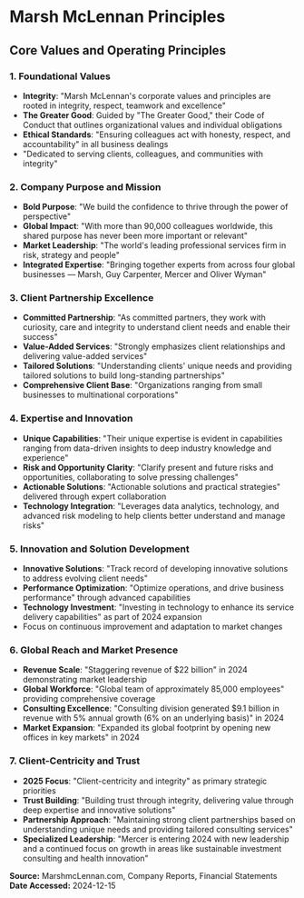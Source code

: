 # Marsh McLennan Principles

## Core Values and Operating Principles

### 1. Foundational Values
- **Integrity**: "Marsh McLennan's corporate values and principles are rooted in integrity, respect, teamwork and excellence"
- **The Greater Good**: Guided by "The Greater Good," their Code of Conduct that outlines organizational values and individual obligations
- **Ethical Standards**: "Ensuring colleagues act with honesty, respect, and accountability" in all business dealings
- "Dedicated to serving clients, colleagues, and communities with integrity"

### 2. Company Purpose and Mission
- **Bold Purpose**: "We build the confidence to thrive through the power of perspective"
- **Global Impact**: "With more than 90,000 colleagues worldwide, this shared purpose has never been more important or relevant"
- **Market Leadership**: "The world's leading professional services firm in risk, strategy and people"
- **Integrated Expertise**: "Bringing together experts from across four global businesses — Marsh, Guy Carpenter, Mercer and Oliver Wyman"

### 3. Client Partnership Excellence
- **Committed Partnership**: "As committed partners, they work with curiosity, care and integrity to understand client needs and enable their success"
- **Value-Added Services**: "Strongly emphasizes client relationships and delivering value-added services"
- **Tailored Solutions**: "Understanding clients' unique needs and providing tailored solutions to build long-standing partnerships"
- **Comprehensive Client Base**: "Organizations ranging from small businesses to multinational corporations"

### 4. Expertise and Innovation
- **Unique Capabilities**: "Their unique expertise is evident in capabilities ranging from data-driven insights to deep industry knowledge and experience"
- **Risk and Opportunity Clarity**: "Clarify present and future risks and opportunities, collaborating to solve pressing challenges"
- **Actionable Solutions**: "Actionable solutions and practical strategies" delivered through expert collaboration
- **Technology Integration**: "Leverages data analytics, technology, and advanced risk modeling to help clients better understand and manage risks"

### 5. Innovation and Solution Development
- **Innovative Solutions**: "Track record of developing innovative solutions to address evolving client needs"
- **Performance Optimization**: "Optimize operations, and drive business performance" through advanced capabilities
- **Technology Investment**: "Investing in technology to enhance its service delivery capabilities" as part of 2024 expansion
- Focus on continuous improvement and adaptation to market changes

### 6. Global Reach and Market Presence
- **Revenue Scale**: "Staggering revenue of $22 billion" in 2024 demonstrating market leadership
- **Global Workforce**: "Global team of approximately 85,000 employees" providing comprehensive coverage
- **Consulting Excellence**: "Consulting division generated $9.1 billion in revenue with 5% annual growth (6% on an underlying basis)" in 2024
- **Market Expansion**: "Expanded its global footprint by opening new offices in key markets" in 2024

### 7. Client-Centricity and Trust
- **2025 Focus**: "Client-centricity and integrity" as primary strategic priorities
- **Trust Building**: "Building trust through integrity, delivering value through deep expertise and innovative solutions"
- **Partnership Approach**: "Maintaining strong client partnerships based on understanding unique needs and providing tailored consulting services"
- **Specialized Leadership**: "Mercer is entering 2024 with new leadership and a continued focus on growth in areas like sustainable investment consulting and health innovation"

**Source:** MarshmcLennan.com, Company Reports, Financial Statements  
**Date Accessed:** 2024-12-15